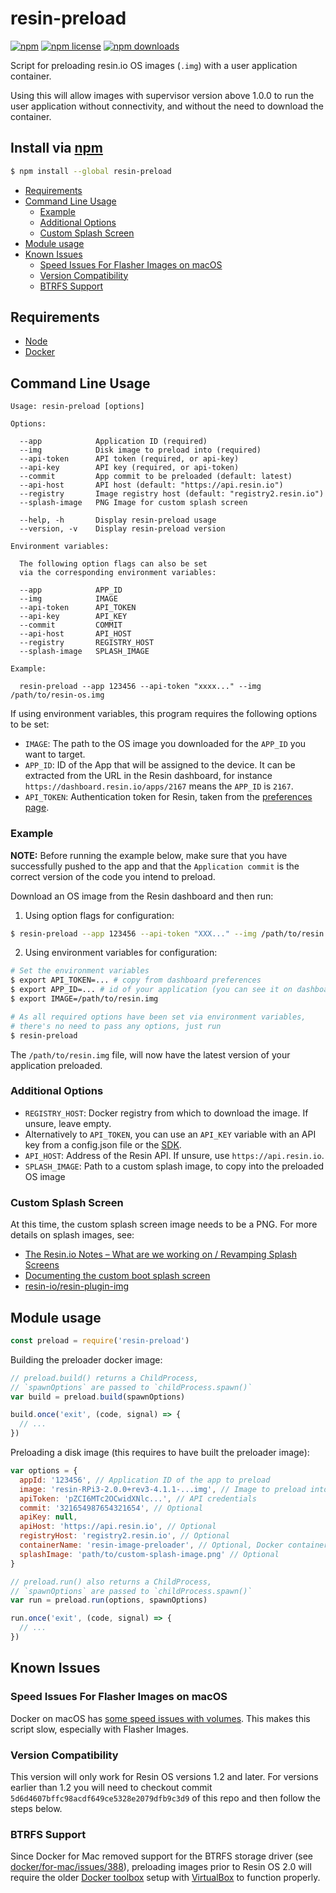 # resin-preload
[![npm](https://img.shields.io/npm/v/resin-preload.svg?style=flat-square)](https://npmjs.com/package/resin-preload)
[![npm license](https://img.shields.io/npm/l/resin-preload.svg?style=flat-square)](https://npmjs.com/package/resin-preload)
[![npm downloads](https://img.shields.io/npm/dm/resin-preload.svg?style=flat-square)](https://npmjs.com/package/resin-preload)

Script for preloading resin.io OS images (`.img`) with a user application container.

Using this will allow images with supervisor version above 1.0.0 to run the user application without connectivity, and without the need to download the container.

## Install via [npm](https://npmjs.com)

```sh
$ npm install --global resin-preload
```

<!-- MarkdownTOC -->

- [Requirements](#requirements)
- [Command Line Usage](#command-line-usage)
    - [Example](#example)
    - [Additional Options](#additional-options)
    - [Custom Splash Screen](#custom-splash-screen)
- [Module usage](#module-usage)
- [Known Issues](#known-issues)
    - [Speed Issues For Flasher Images on macOS](#speed-issues-for-flasher-images-on-macos)
    - [Version Compatibility](#version-compatibility)
    - [BTRFS Support](#btrfs-support)

<!-- /MarkdownTOC -->


## Requirements

- [Node](https://nodejs.org)
- [Docker](https://www.docker.com)

## Command Line Usage

```
Usage: resin-preload [options]

Options:

  --app            Application ID (required)
  --img            Disk image to preload into (required)
  --api-token      API token (required, or api-key)
  --api-key        API key (required, or api-token)
  --commit         App commit to be preloaded (default: latest)
  --api-host       API host (default: "https://api.resin.io")
  --registry       Image registry host (default: "registry2.resin.io")
  --splash-image   PNG Image for custom splash screen

  --help, -h       Display resin-preload usage
  --version, -v    Display resin-preload version

Environment variables:

  The following option flags can also be set
  via the corresponding environment variables:

  --app            APP_ID
  --img            IMAGE
  --api-token      API_TOKEN
  --api-key        API_KEY
  --commit         COMMIT
  --api-host       API_HOST
  --registry       REGISTRY_HOST
  --splash-image   SPLASH_IMAGE

Example:

  resin-preload --app 123456 --api-token "xxxx..." --img /path/to/resin-os.img

```

If using environment variables, this program requires the following options to be set:

  * `IMAGE`: The path to the OS image you downloaded for the `APP_ID` you want to target.
  * `APP_ID`: ID of the App that will be assigned to the device. It can be extracted from the URL in the Resin dashboard,
     for instance `https://dashboard.resin.io/apps/2167` means the `APP_ID` is `2167`.
  * `API_TOKEN`: Authentication token for Resin, taken from the [preferences page](https://dashboard.resin.io/preferences/details). 


### Example

**NOTE:** Before running the example below, make sure that you have successfully pushed to the app and
that the `Application commit` is the correct version of the code you intend to preload.

Download an OS image from the Resin dashboard and then run:

1) Using option flags for configuration:

```bash
$ resin-preload --app 123456 --api-token "XXX..." --img /path/to/resin.img
```

2) Using environment variables for configuration:

```bash
# Set the environment variables
$ export API_TOKEN=... # copy from dashboard preferences
$ export APP_ID=... # id of your application (you can see it on dashboard URL when you visit your app page)
$ export IMAGE=/path/to/resin.img

# As all required options have been set via environment variables,
# there's no need to pass any options, just run
$ resin-preload
```

The `/path/to/resin.img` file, will now have the latest version of your application preloaded.

### Additional Options

* `REGISTRY_HOST`: Docker registry from which to download the image. If unsure, leave empty.
* Alternatively to `API_TOKEN`, you can use an `API_KEY` variable with an API key from a config.json file or the [SDK](https://github.com/resin-io/resin-sdk/blob/master/DOCUMENTATION.md#resin.models.application.getApiKey).
* `API_HOST`: Address of the Resin API. If unsure, use `https://api.resin.io`.
* `SPLASH_IMAGE`: Path to a custom splash image, to copy into the preloaded OS image

### Custom Splash Screen

At this time, the custom splash screen image needs to be a PNG.
For more details on splash images, see:
  - [The Resin.io Notes – What are we working on / Revamping Splash Screens](https://forums.resin.io/t/what-are-we-working-on-the-resin-io-notes/414/7)
  - [Documenting the custom boot splash screen](https://github.com/resin-io/docs/issues/155)
  - [resin-io/resin-plugin-img](https://github.com/resin-io/resin-plugin-img)

## Module usage

```js
const preload = require('resin-preload')
```

Building the preloader docker image:

```js
// preload.build() returns a ChildProcess,
// `spawnOptions` are passed to `childProcess.spawn()`
var build = preload.build(spawnOptions)

build.once('exit', (code, signal) => {
  // ...
})
```

Preloading a disk image (this requires to have built the preloader image):

```js
var options = {
  appId: '123456', // Application ID of the app to preload
  image: 'resin-RPi3-2.0.0+rev3-4.1.1-...img', // Image to preload into
  apiToken: 'pZCI6MTc2OCwidXNlc...', // API credentials
  commit: '321654987654321654', // Optional
  apiKey: null,
  apiHost: 'https://api.resin.io', // Optional
  registryHost: 'registry2.resin.io', // Optional
  containerName: 'resin-image-preloader', // Optional, Docker container name
  splashImage: 'path/to/custom-splash-image.png' // Optional
}

// preload.run() also returns a ChildProcess,
// `spawnOptions` are passed to `childProcess.spawn()`
var run = preload.run(options, spawnOptions)

run.once('exit', (code, signal) => {
  // ...
})
```

## Known Issues

### Speed Issues For Flasher Images on macOS

Docker on macOS has [some speed issues with volumes](https://github.com/docker/for-mac/issues/77).
This makes this script slow, especially with Flasher Images.

### Version Compatibility

This version will only work for Resin OS versions 1.2 and later.
For versions earlier than 1.2 you will need to checkout commit `5d6d4607bffc98acdf649ce5328e2079dfb9c3d9` of this repo and then follow the steps below. 

### BTRFS Support

Since Docker for Mac removed support for the BTRFS storage driver (see [docker/for-mac/issues/388](https://github.com/docker/for-mac/issues/388)), preloading images prior to Resin OS 2.0 will require the older [Docker toolbox](https://docs.docker.com/toolbox/toolbox_install_mac/) setup with [VirtualBox](https://www.virtualbox.org/) to function properly.
